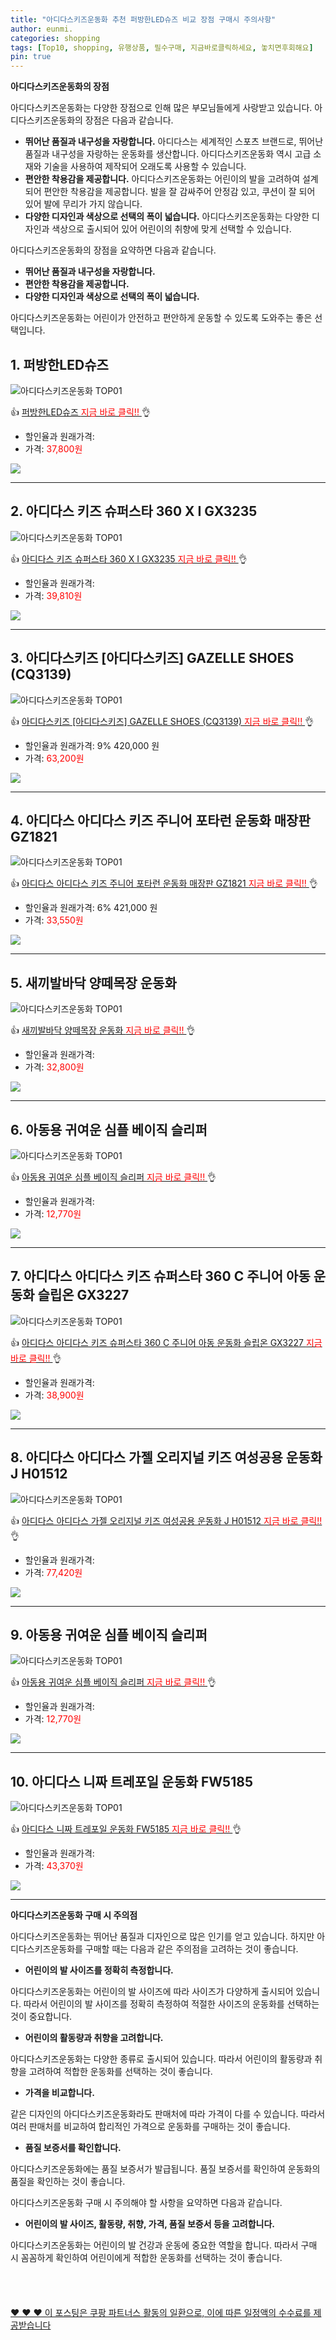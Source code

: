 ```yaml
---
title: "아디다스키즈운동화 추천 퍼방한LED슈즈 비교 장점 구매시 주의사항"
author: eunmi.
categories: shopping
tags: [Top10, shopping, 유행상품, 필수구매, 지금바로클릭하세요, 놓치면후회해요]
pin: true
---
```

**아디다스키즈운동화의 장점**

아디다스키즈운동화는 다양한 장점으로 인해 많은 부모님들에게 사랑받고 있습니다. 아디다스키즈운동화의 장점은 다음과 같습니다.

* **뛰어난 품질과 내구성을 자랑합니다.** 아디다스는 세계적인 스포츠 브랜드로, 뛰어난 품질과 내구성을 자랑하는 운동화를 생산합니다. 아디다스키즈운동화 역시 고급 소재와 기술을 사용하여 제작되어 오래도록 사용할 수 있습니다.
* **편안한 착용감을 제공합니다.** 아디다스키즈운동화는 어린이의 발을 고려하여 설계되어 편안한 착용감을 제공합니다. 발을 잘 감싸주어 안정감 있고, 쿠션이 잘 되어 있어 발에 무리가 가지 않습니다.
* **다양한 디자인과 색상으로 선택의 폭이 넓습니다.** 아디다스키즈운동화는 다양한 디자인과 색상으로 출시되어 있어 어린이의 취향에 맞게 선택할 수 있습니다.

아디다스키즈운동화의 장점을 요약하면 다음과 같습니다.

* **뛰어난 품질과 내구성을 자랑합니다.**
* **편안한 착용감을 제공합니다.**
* **다양한 디자인과 색상으로 선택의 폭이 넓습니다.**

아디다스키즈운동화는 어린이가 안전하고 편안하게 운동할 수 있도록 도와주는 좋은 선택입니다.

   

## 1. 퍼방한LED슈즈

![아디다스키즈운동화 TOP01](https://thumbnail8.coupangcdn.com/thumbnails/remote/230x230ex/image/vendor_inventory/0182/b26cc10500e8f598e3835456b24ed54dc78833f1bf48c3fd92f5ed0a9cf8.jpg)


👍 [퍼방한LED슈즈 <font color=red> 지금 바로 클릭!! </font> ](https://link.coupang.com/re/AFFSDP?lptag=AF3617701&subid=GithubCoopas&pageKey=4328957983&traceid=V0-153&itemId=5050424363&vendorItemId=72360145237) 👌 


- 할인율과 원래가격: 
- 가격: <span style='color:red'>37,800원</span>

[![](/discount_price.png)](https://link.coupang.com/re/AFFSDP?lptag=AF3617701&subid=GithubCoopas&pageKey=4328957983&traceid=V0-153&itemId=5050424363&vendorItemId=72360145237)

---


   

## 2. 아디다스 키즈 슈퍼스타 360 X I GX3235

![아디다스키즈운동화 TOP01](https://thumbnail8.coupangcdn.com/thumbnails/remote/230x230ex/image/vendor_inventory/2784/c0f836f6942742b37894b921f17f03bba44e9408cf2dea2cce690f0bdfdf.png)


👍 [아디다스 키즈 슈퍼스타 360 X I GX3235 <font color=red> 지금 바로 클릭!! </font> ](https://link.coupang.com/re/AFFSDP?lptag=AF3617701&subid=GithubCoopas&pageKey=7379341110&traceid=V0-153&itemId=19053544790&vendorItemId=86176652226) 👌 


- 할인율과 원래가격: 
- 가격: <span style='color:red'>39,810원</span>

[![](/discount_price.png)](https://link.coupang.com/re/AFFSDP?lptag=AF3617701&subid=GithubCoopas&pageKey=7379341110&traceid=V0-153&itemId=19053544790&vendorItemId=86176652226)

---


   

## 3. 아디다스키즈 [아디다스키즈] GAZELLE SHOES (CQ3139)

![아디다스키즈운동화 TOP01](https://thumbnail9.coupangcdn.com/thumbnails/remote/230x230ex/image/vendor_inventory/1b86/1df10883bce4a52df0d8bad87401d203312f107a91321d66e98876a1d02e.jpg)


👍 [아디다스키즈 [아디다스키즈] GAZELLE SHOES (CQ3139) <font color=red> 지금 바로 클릭!! </font> ](https://link.coupang.com/re/AFFSDP?lptag=AF3617701&subid=GithubCoopas&pageKey=6835086750&traceid=V0-153&itemId=16236878830&vendorItemId=87355885789) 👌 


- 할인율과 원래가격: 9%  420,000   원
- 가격: <span style='color:red'>63,200원</span>

[![](/discount_price.png)](https://link.coupang.com/re/AFFSDP?lptag=AF3617701&subid=GithubCoopas&pageKey=6835086750&traceid=V0-153&itemId=16236878830&vendorItemId=87355885789)

---


   

## 4. 아디다스 아디다스 키즈 주니어 포타런 운동화 매장판 GZ1821

![아디다스키즈운동화 TOP01](https://thumbnail8.coupangcdn.com/thumbnails/remote/230x230ex/image/vendor_inventory/146b/1bed9425b2c18fac60a61029f479439d89765eed1914f20bed0b01780847.jpg)


👍 [아디다스 아디다스 키즈 주니어 포타런 운동화 매장판 GZ1821 <font color=red> 지금 바로 클릭!! </font> ](https://link.coupang.com/re/AFFSDP?lptag=AF3617701&subid=GithubCoopas&pageKey=7554156823&traceid=V0-153&itemId=19886859442&vendorItemId=87040758372) 👌 


- 할인율과 원래가격: 6%  421,000   원
- 가격: <span style='color:red'>33,550원</span>

[![](/discount_price.png)](https://link.coupang.com/re/AFFSDP?lptag=AF3617701&subid=GithubCoopas&pageKey=7554156823&traceid=V0-153&itemId=19886859442&vendorItemId=87040758372)

---


   

## 5. 새끼발바닥 양떼목장 운동화

![아디다스키즈운동화 TOP01](https://thumbnail9.coupangcdn.com/thumbnails/remote/230x230ex/image/vendor_inventory/images/2018/02/26/15/3/b8b06e21-2b93-4436-9ffc-57b327dc6b1b.jpg)


👍 [새끼발바닥 양떼목장 운동화 <font color=red> 지금 바로 클릭!! </font> ](https://link.coupang.com/re/AFFSDP?lptag=AF3617701&subid=GithubCoopas&pageKey=67547605&traceid=V0-153&itemId=225897973&vendorItemId=3548953452) 👌 


- 할인율과 원래가격: 
- 가격: <span style='color:red'>32,800원</span>

[![](/discount_price.png)](https://link.coupang.com/re/AFFSDP?lptag=AF3617701&subid=GithubCoopas&pageKey=67547605&traceid=V0-153&itemId=225897973&vendorItemId=3548953452)

---


   

## 6. 아동용 귀여운 심플 베이직 슬리퍼

![아디다스키즈운동화 TOP01](https://thumbnail8.coupangcdn.com/thumbnails/remote/230x230ex/image/retail/images/3851184107644349-3ae47a28-dce5-44d4-8d86-9b3216c3ea7c.png)


👍 [아동용 귀여운 심플 베이직 슬리퍼 <font color=red> 지금 바로 클릭!! </font> ](https://link.coupang.com/re/AFFSDP?lptag=AF3617701&subid=GithubCoopas&pageKey=7313052246&traceid=V0-153&itemId=18739188070&vendorItemId=85871502637) 👌 


- 할인율과 원래가격: 
- 가격: <span style='color:red'>12,770원</span>

[![](/discount_price.png)](https://link.coupang.com/re/AFFSDP?lptag=AF3617701&subid=GithubCoopas&pageKey=7313052246&traceid=V0-153&itemId=18739188070&vendorItemId=85871502637)

---


   

## 7. 아디다스 아디다스 키즈 슈퍼스타 360 C 주니어 아동 운동화 슬립온 GX3227

![아디다스키즈운동화 TOP01](https://thumbnail10.coupangcdn.com/thumbnails/remote/230x230ex/image/vendor_inventory/a769/b10e515bac612cde600ceda2642a03cf422fdb8df7bb5b5d9fa0f559ef5a.jpg)


👍 [아디다스 아디다스 키즈 슈퍼스타 360 C 주니어 아동 운동화 슬립온 GX3227 <font color=red> 지금 바로 클릭!! </font> ](https://link.coupang.com/re/AFFSDP?lptag=AF3617701&subid=GithubCoopas&pageKey=7054682252&traceid=V0-153&itemId=17475731776&vendorItemId=84643322920) 👌 


- 할인율과 원래가격: 
- 가격: <span style='color:red'>38,900원</span>

[![](/discount_price.png)](https://link.coupang.com/re/AFFSDP?lptag=AF3617701&subid=GithubCoopas&pageKey=7054682252&traceid=V0-153&itemId=17475731776&vendorItemId=84643322920)

---


   

## 8. 아디다스 아디다스 가젤 오리지널 키즈 여성공용 운동화 J H01512

![아디다스키즈운동화 TOP01](https://thumbnail7.coupangcdn.com/thumbnails/remote/230x230ex/image/vendor_inventory/5bfe/cbb83fc1584503393248c777633950eac4fd0a7e389754e508cef877727b.jpg)


👍 [아디다스 아디다스 가젤 오리지널 키즈 여성공용 운동화 J H01512 <font color=red> 지금 바로 클릭!! </font> ](https://link.coupang.com/re/AFFSDP?lptag=AF3617701&subid=GithubCoopas&pageKey=7493775241&traceid=V0-153&itemId=19600662948&vendorItemId=86707823779) 👌 


- 할인율과 원래가격: 
- 가격: <span style='color:red'>77,420원</span>

[![](/discount_price.png)](https://link.coupang.com/re/AFFSDP?lptag=AF3617701&subid=GithubCoopas&pageKey=7493775241&traceid=V0-153&itemId=19600662948&vendorItemId=86707823779)

---


   

## 9. 아동용 귀여운 심플 베이직 슬리퍼

![아디다스키즈운동화 TOP01](https://thumbnail7.coupangcdn.com/thumbnails/remote/230x230ex/image/retail/images/3851253715562127-f5ddcaa8-dc80-4ad0-8f7b-2520a71f8cb2.png)


👍 [아동용 귀여운 심플 베이직 슬리퍼 <font color=red> 지금 바로 클릭!! </font> ](https://link.coupang.com/re/AFFSDP?lptag=AF3617701&subid=GithubCoopas&pageKey=7313052246&traceid=V0-153&itemId=18739188092&vendorItemId=85871502808) 👌 


- 할인율과 원래가격: 
- 가격: <span style='color:red'>12,770원</span>

[![](/discount_price.png)](https://link.coupang.com/re/AFFSDP?lptag=AF3617701&subid=GithubCoopas&pageKey=7313052246&traceid=V0-153&itemId=18739188092&vendorItemId=85871502808)

---


   

## 10. 아디다스 니짜 트레포일 운동화 FW5185

![아디다스키즈운동화 TOP01](https://thumbnail6.coupangcdn.com/thumbnails/remote/230x230ex/image/vendor_inventory/0bc8/02fe87e8c737a6b7aeed5b8dacc2c985070a2ec7ced0ab8ee7b552079e4e.jpg)


👍 [아디다스 니짜 트레포일 운동화 FW5185 <font color=red> 지금 바로 클릭!! </font> ](https://link.coupang.com/re/AFFSDP?lptag=AF3617701&subid=GithubCoopas&pageKey=7458722190&traceid=V0-153&itemId=19436028549&vendorItemId=86628983372) 👌 


- 할인율과 원래가격: 
- 가격: <span style='color:red'>43,370원</span>

[![](/discount_price.png)](https://link.coupang.com/re/AFFSDP?lptag=AF3617701&subid=GithubCoopas&pageKey=7458722190&traceid=V0-153&itemId=19436028549&vendorItemId=86628983372)

---
**아디다스키즈운동화 구매 시 주의점**

아디다스키즈운동화는 뛰어난 품질과 디자인으로 많은 인기를 얻고 있습니다. 하지만 아디다스키즈운동화를 구매할 때는 다음과 같은 주의점을 고려하는 것이 좋습니다.

* **어린이의 발 사이즈를 정확히 측정합니다.**

아디다스키즈운동화는 어린이의 발 사이즈에 따라 사이즈가 다양하게 출시되어 있습니다. 따라서 어린이의 발 사이즈를 정확히 측정하여 적절한 사이즈의 운동화를 선택하는 것이 중요합니다.

* **어린이의 활동량과 취향을 고려합니다.**

아디다스키즈운동화는 다양한 종류로 출시되어 있습니다. 따라서 어린이의 활동량과 취향을 고려하여 적합한 운동화를 선택하는 것이 좋습니다.

* **가격을 비교합니다.**

같은 디자인의 아디다스키즈운동화라도 판매처에 따라 가격이 다를 수 있습니다. 따라서 여러 판매처를 비교하여 합리적인 가격으로 운동화를 구매하는 것이 좋습니다.

* **품질 보증서를 확인합니다.**

아디다스키즈운동화에는 품질 보증서가 발급됩니다. 품질 보증서를 확인하여 운동화의 품질을 확인하는 것이 좋습니다.

아디다스키즈운동화 구매 시 주의해야 할 사항을 요약하면 다음과 같습니다.

* **어린이의 발 사이즈, 활동량, 취향, 가격, 품질 보증서 등을 고려합니다.**

아디다스키즈운동화는 어린이의 발 건강과 운동에 중요한 역할을 합니다. 따라서 구매 시 꼼꼼하게 확인하여 어린이에게 적합한 운동화를 선택하는 것이 좋습니다.<br><br><br><br><br> [ ❤ ❤ ❤ 이 포스팅은 쿠팡 파트너스 활동의 일환으로, 이에 따른 일정액의 수수료를 제공받습니다](https://link.coupang.com/a/bcEFyh)